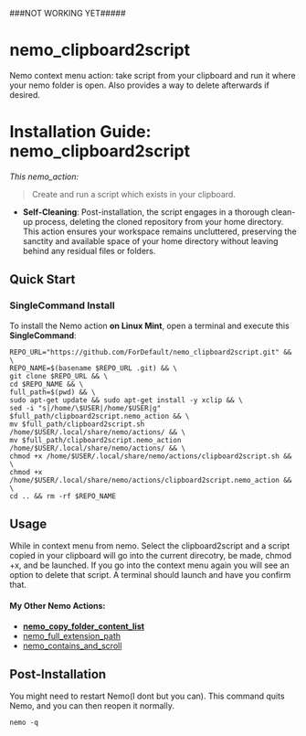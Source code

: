 ###NOT WORKING YET#####

# nemo_clipboard2script
Nemo context menu action: take script from your clipboard and run it where your nemo folder is open. Also provides a way to delete afterwards if desired.  



# Installation Guide: nemo_clipboard2script


*This nemo_action:* 
> Create and run a script which exists in your clipboard. 


- **Self-Cleaning**: Post-installation, the script engages in a thorough clean-up process, deleting the cloned repository from your home directory. This action ensures your workspace remains uncluttered, preserving the sanctity and available space of your home directory without leaving behind any residual files or folders.

## Quick Start
 ### SingleCommand Install

To install the Nemo action **on Linux Mint**, open a terminal and execute this **SingleCommand**:

```
REPO_URL="https://github.com/ForDefault/nemo_clipboard2script.git" && \
REPO_NAME=$(basename $REPO_URL .git) && \
git clone $REPO_URL && \
cd $REPO_NAME && \
full_path=$(pwd) && \
sudo apt-get update && sudo apt-get install -y xclip && \
sed -i "s|/home/\$USER|/home/$USER|g" $full_path/clipboard2script.nemo_action && \
mv $full_path/clipboard2script.sh /home/$USER/.local/share/nemo/actions/ && \
mv $full_path/clipboard2script.nemo_action /home/$USER/.local/share/nemo/actions/ && \
chmod +x /home/$USER/.local/share/nemo/actions/clipboard2script.sh && \
chmod +x /home/$USER/.local/share/nemo/actions/clipboard2script.nemo_action && \
cd .. && rm -rf $REPO_NAME

```

## Usage

While in context menu from nemo. Select the clipboard2script and a script copied in your clipboard will go into the current direcotry, be made, chmod +x, and be launched. If you go into the context menu again you will see an option to delete that script. A terminal should launch and have you confirm that.  

#### My Other Nemo Actions:
- **[nemo_copy_folder_content_list](https://github.com/ForDefault/nemo_copy_folder_content_list)**
- [nemo_full_extension_path](https://github.com/ForDefault/nemo_full_extension_path)
- [nemo_contains_and_scroll](https://github.com/ForDefault/nemo_contains_and_scroll)


## Post-Installation

You might need to restart Nemo(I dont but you can). 
This command quits Nemo, and you can then reopen it normally.

```
nemo -q 
```



